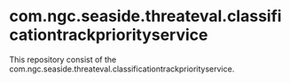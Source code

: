 # com.ngc.seaside.threateval.classificationtrackpriorityservice

This repository consist of the com.ngc.seaside.threateval.classificationtrackpriorityservice.


